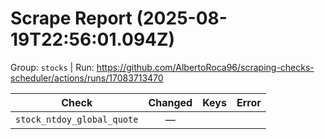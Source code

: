 # Scrape Report (2025-08-19T22:56:01.094Z)

Group: `stocks`  |  Run: https://github.com/AlbertoRoca96/scraping-checks-scheduler/actions/runs/17083713470

| Check | Changed | Keys | Error |
|---|:---:|:--|:--|
| `stock_ntdoy_global_quote` | — |  |  |

